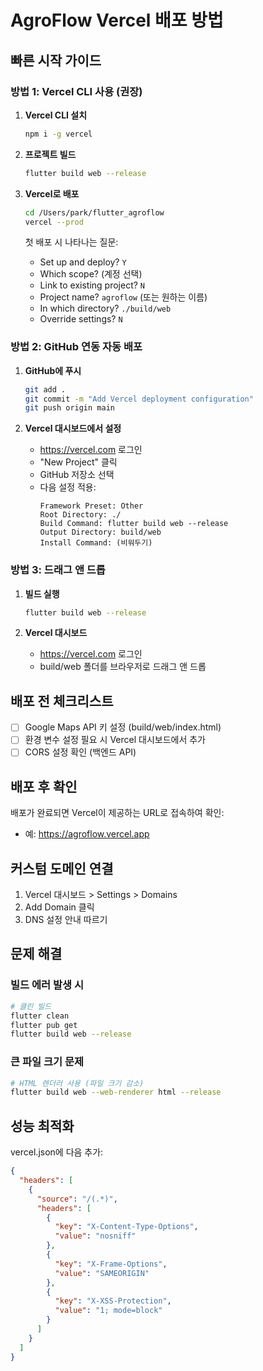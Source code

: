 # AgroFlow Vercel 배포 방법

## 빠른 시작 가이드

### 방법 1: Vercel CLI 사용 (권장)

1. **Vercel CLI 설치**
   ```bash
   npm i -g vercel
   ```

2. **프로젝트 빌드**
   ```bash
   flutter build web --release
   ```

3. **Vercel로 배포**
   ```bash
   cd /Users/park/flutter_agroflow
   vercel --prod
   ```

   첫 배포 시 나타나는 질문:
   - Set up and deploy? `Y`
   - Which scope? (계정 선택)
   - Link to existing project? `N`
   - Project name? `agroflow` (또는 원하는 이름)
   - In which directory? `./build/web`
   - Override settings? `N`

### 방법 2: GitHub 연동 자동 배포

1. **GitHub에 푸시**
   ```bash
   git add .
   git commit -m "Add Vercel deployment configuration"
   git push origin main
   ```

2. **Vercel 대시보드에서 설정**
   - https://vercel.com 로그인
   - "New Project" 클릭
   - GitHub 저장소 선택
   - 다음 설정 적용:
     ```
     Framework Preset: Other
     Root Directory: ./
     Build Command: flutter build web --release
     Output Directory: build/web
     Install Command: (비워두기)
     ```

### 방법 3: 드래그 앤 드롭

1. **빌드 실행**
   ```bash
   flutter build web --release
   ```

2. **Vercel 대시보드**
   - https://vercel.com 로그인
   - build/web 폴더를 브라우저로 드래그 앤 드롭

## 배포 전 체크리스트

- [ ] Google Maps API 키 설정 (build/web/index.html)
- [ ] 환경 변수 설정 필요 시 Vercel 대시보드에서 추가
- [ ] CORS 설정 확인 (백엔드 API)

## 배포 후 확인

배포가 완료되면 Vercel이 제공하는 URL로 접속하여 확인:
- 예: https://agroflow.vercel.app

## 커스텀 도메인 연결

1. Vercel 대시보드 > Settings > Domains
2. Add Domain 클릭
3. DNS 설정 안내 따르기

## 문제 해결

### 빌드 에러 발생 시
```bash
# 클린 빌드
flutter clean
flutter pub get
flutter build web --release
```

### 큰 파일 크기 문제
```bash
# HTML 렌더러 사용 (파일 크기 감소)
flutter build web --web-renderer html --release
```

## 성능 최적화

vercel.json에 다음 추가:
```json
{
  "headers": [
    {
      "source": "/(.*)",
      "headers": [
        {
          "key": "X-Content-Type-Options",
          "value": "nosniff"
        },
        {
          "key": "X-Frame-Options",
          "value": "SAMEORIGIN"
        },
        {
          "key": "X-XSS-Protection",
          "value": "1; mode=block"
        }
      ]
    }
  ]
}
```